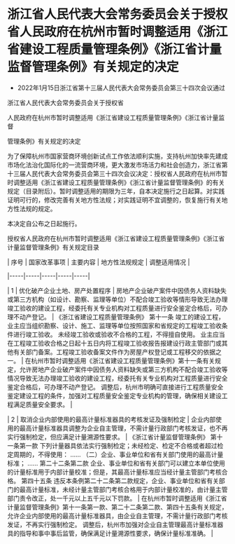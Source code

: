 # 浙江省人民代表大会常务委员会关于授权省人民政府在杭州市暂时调整适用《浙江省建设工程质量管理条例》《浙江省计量监督管理条例》有关规定的决定

- 2022年1月15日浙江省第十三届人民代表大会常务委员会第三十四次会议通过

<!-- INFO END -->

浙江省人民代表大会常务委员会关于授权省

人民政府在杭州市暂时调整适用《浙江省建设工程质量管理条例》《浙江省计量监督

管理条例》有关规定的决定

为了保障杭州市国家营商环境创新试点工作依法顺利实施，支持杭州加快率先建成市场化法治化国际化的一流营商环境，更大激发市场活力和社会创造力，浙江省第十三届人民代表大会常务委员会第三十四次会议决定：授权省人民政府在杭州市暂时调整适用《浙江省建设工程质量管理条例》《浙江省计量监督管理条例》的有关规定（目录附后）。暂时调整适用的期限为三年，自本决定施行之日起算。对实践证明可行的，修改完善有关地方性法规；对实践证明不宜调整的，恢复施行有关地方性法规的规定。

本决定自公布之日起施行。

授权省人民政府在杭州市暂时调整适用《浙江省建设工程质量管理条例》《浙江省计量监督管理条例》有关规定目录

<!-- TABLE -->

| 序号 | 国家改革事项 | 主要内容 | 地方性法规规定 | 调整适用情况 |

|-----|-----|-----|-----|-----|

| 1 | 优化破产企业土地、房产处置程序 | 房地产企业破产案件中因债务人资料缺失或第三方机构（如设计、勘察、监理等单位）不配合竣工验收等情形导致无法办理竣工验收的建设工程，经委托有关专业机构对工程质量进行安全鉴定合格后，可办理不动产登记。 | 《浙江省建设工程质量管理条例》 第十一条 竣工的建设工程，业主应当组织勘察、设计、施工、监理等单位按照国家和省规定的工程竣工验收条件进行竣工验收。 未经竣工验收或验收不合格的工程，不得擅自使用。 业主应当在工程竣工验收合格之日起十五日内将工程竣工验收报告报建设行政主管部门或其他有关部门备案。工程竣工验收备案文件作为房屋产权登记或工程移交的依据之一。 | 在杭州市暂时调整适用《浙江省建设工程质量管理条例》第十一条有关规定，允许房地产企业破产案件中因债务人资料缺失或第三方机构不配合竣工验收等情况导致无法办理竣工验收的建设工程，经委托有关专业机构对工程质量进行安全鉴定合格后，可办理不动产登记。 调整后，杭州市明确可直接进行工程质量安全鉴定建设工程的条件，加强对工程质量安全鉴定专业机构的管理，确保相关建设工程满足质量安全要求。 |

| 2 | 取消企业内部使用的最高计量标准器具的考核发证及强制检定 | 企业内部使用的最高计量标准器具调整为企业自主管理，不需计量行政部门考核发证，也不再实行强制检定，但应满足计量溯源性要求。 | 《浙江省计量监督管理条例》 第十一条第一款 下列计量器具依法实行强制检定；未经检定、检定不合格或者超过检定周期的，不得使用： …… （二）企业、事业单位和省有关部门使用的最高计量标准； …… 第二十二条第二款 企业、事业单位和省有关部门可以建立本单位使用的计量标准用于内部计量校准；但是，其最高计量标准应当经计量主管部门考核合格。 第四十五条 违反本条例第二十二条第二款规定，企业、事业单位和省有关部门的最高计量标准，未经计量主管部门考核合格用于内部计量校准的，由计量主管部门责令改正，处一千元以上五千元以下罚款。 | 在杭州市暂时调整适用《浙江省计量监督管理条例》第十一条第一款、第二十二条第二款、第四十五条有关规定，允许企业内部使用的最高计量标准器具，由企业自主管理，不需计量行政部门考核发证，不再实行强制检定。 调整后，杭州市加强对企业自主管理最高计量标准器具的指导和事中事后监管，确保满足计量溯源性要求，确保计量标准准确。 |

<!-- TABLE END -->
